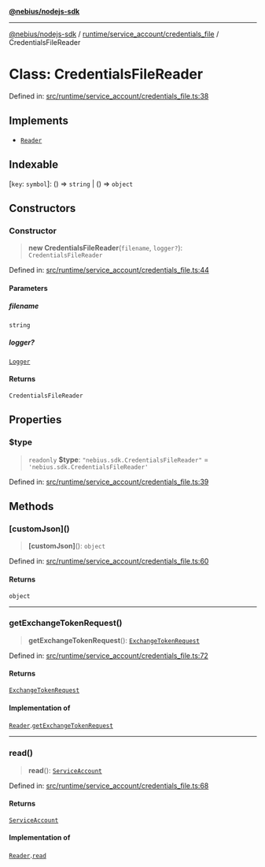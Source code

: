 [**@nebius/nodejs-sdk**](../../../../README.md)

---

[@nebius/nodejs-sdk](../../../../README.md) / [runtime/service_account/credentials_file](../README.md) / CredentialsFileReader

# Class: CredentialsFileReader

Defined in: [src/runtime/service_account/credentials_file.ts:38](https://github.com/nebius/nodejs-sdk/blob/a37d220b2851e3bf0d396cb03828d544f584df45/src/runtime/service_account/credentials_file.ts#L38)

## Implements

- [`Reader`](../../service_account/interfaces/Reader.md)

## Indexable

\[`key`: `symbol`\]: () => `string` \| () => `object`

## Constructors

### Constructor

> **new CredentialsFileReader**(`filename`, `logger?`): `CredentialsFileReader`

Defined in: [src/runtime/service_account/credentials_file.ts:44](https://github.com/nebius/nodejs-sdk/blob/a37d220b2851e3bf0d396cb03828d544f584df45/src/runtime/service_account/credentials_file.ts#L44)

#### Parameters

##### filename

`string`

##### logger?

[`Logger`](../../../util/logging/classes/Logger.md)

#### Returns

`CredentialsFileReader`

## Properties

### $type

> `readonly` **$type**: `"nebius.sdk.CredentialsFileReader"` = `'nebius.sdk.CredentialsFileReader'`

Defined in: [src/runtime/service_account/credentials_file.ts:39](https://github.com/nebius/nodejs-sdk/blob/a37d220b2851e3bf0d396cb03828d544f584df45/src/runtime/service_account/credentials_file.ts#L39)

## Methods

### \[customJson\]()

> **\[customJson\]**(): `object`

Defined in: [src/runtime/service_account/credentials_file.ts:60](https://github.com/nebius/nodejs-sdk/blob/a37d220b2851e3bf0d396cb03828d544f584df45/src/runtime/service_account/credentials_file.ts#L60)

#### Returns

`object`

---

### getExchangeTokenRequest()

> **getExchangeTokenRequest**(): [`ExchangeTokenRequest`](../../../../api/nebius/iam/v1/interfaces/ExchangeTokenRequest.md)

Defined in: [src/runtime/service_account/credentials_file.ts:72](https://github.com/nebius/nodejs-sdk/blob/a37d220b2851e3bf0d396cb03828d544f584df45/src/runtime/service_account/credentials_file.ts#L72)

#### Returns

[`ExchangeTokenRequest`](../../../../api/nebius/iam/v1/interfaces/ExchangeTokenRequest.md)

#### Implementation of

[`Reader`](../../service_account/interfaces/Reader.md).[`getExchangeTokenRequest`](../../service_account/interfaces/Reader.md#getexchangetokenrequest)

---

### read()

> **read**(): [`ServiceAccount`](../../service_account/classes/ServiceAccount.md)

Defined in: [src/runtime/service_account/credentials_file.ts:68](https://github.com/nebius/nodejs-sdk/blob/a37d220b2851e3bf0d396cb03828d544f584df45/src/runtime/service_account/credentials_file.ts#L68)

#### Returns

[`ServiceAccount`](../../service_account/classes/ServiceAccount.md)

#### Implementation of

[`Reader`](../../service_account/interfaces/Reader.md).[`read`](../../service_account/interfaces/Reader.md#read)
